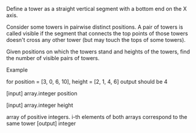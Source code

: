 Define a tower as a straight vertical segment with a bottom end on the X axis.

Consider some towers in pairwise distinct positions. A pair of towers is called visible if the segment that connects the top points of those towers doesn't cross any other tower (but may touch the tops of some towers).

Given positions on which the towers stand and heights of the towers, find the number of visible pairs of towers.

Example

for position = [3, 0, 6, 10], height = [2, 1, 4, 6] output should be 4

[input] array.integer position

[input] array.integer height

array of positive integers. i-th elements of both arrays correspond to the same tower [output] integer
